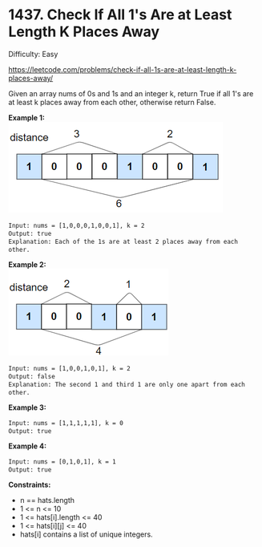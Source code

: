 # 1437. Check If All 1's Are at Least Length K Places Away

Difficulty: Easy

https://leetcode.com/problems/check-if-all-1s-are-at-least-length-k-places-away/

Given an array nums of 0s and 1s and an integer k, return True if all 1's are at least k places away from each other, otherwise return False.

**Example 1:**  
![ex1](ex1.png)
```
Input: nums = [1,0,0,0,1,0,0,1], k = 2
Output: true
Explanation: Each of the 1s are at least 2 places away from each other.
```

**Example 2:**  
![ex2](ex2.png)
```
Input: nums = [1,0,0,1,0,1], k = 2
Output: false
Explanation: The second 1 and third 1 are only one apart from each other.
```

**Example 3:**
```
Input: nums = [1,1,1,1,1], k = 0
Output: true
```

**Example 4:**
```
Input: nums = [0,1,0,1], k = 1
Output: true
```

**Constraints:**

* n == hats.length
* 1 <= n <= 10
* 1 <= hats[i].length <= 40
* 1 <= hats[i][j] <= 40
* hats[i] contains a list of unique integers.
